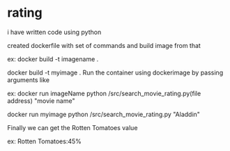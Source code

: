 # rating
i have written code using python

created dockerfile with set of commands and build image from that

ex: docker build -t imagename .

docker build -t myimage . Run the container using dockerimage by passing arguments like

ex: docker run imageName python /src/search_movie_rating.py(file address) "movie name"

docker run myimage python /src/search_movie_rating.py "Aladdin"

Finally we can get the Rotten Tomatoes value

ex: Rotten Tomatoes:45%


